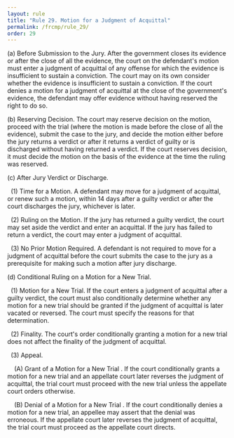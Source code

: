 ```yaml
---
layout: rule
title: "Rule 29. Motion for a Judgment of Acquittal"
permalink: /frcmp/rule_29/
order: 29
---
```


(a) Before Submission to the Jury. After the government closes its evidence or after the close of all the evidence, the court on the defendant's motion must enter a judgment of acquittal of any offense for which the evidence is insufficient to sustain a conviction. The court may on its own consider whether the evidence is insufficient to sustain a conviction. If the court denies a motion for a judgment of acquittal at the close of the government's evidence, the defendant may offer evidence without having reserved the right to do so.


(b) Reserving Decision. The court may reserve decision on the motion, proceed with the trial (where the motion is made before the close of all the evidence), submit the case to the jury, and decide the motion either before the jury returns a verdict or after it returns a verdict of guilty or is discharged without having returned a verdict. If the court reserves decision, it must decide the motion on the basis of the evidence at the time the ruling was reserved.


(c) After Jury Verdict or Discharge.


&nbsp;&nbsp;(1) Time for a Motion. A defendant may move for a judgment of acquittal, or renew such a motion, within 14 days after a guilty verdict or after the court discharges the jury, whichever is later.


&nbsp;&nbsp;(2) Ruling on the Motion. If the jury has returned a guilty verdict, the court may set aside the verdict and enter an acquittal. If the jury has failed to return a verdict, the court may enter a judgment of acquittal.


&nbsp;&nbsp;(3) No Prior Motion Required. A defendant is not required to move for a judgment of acquittal before the court submits the case to the jury as a prerequisite for making such a motion after jury discharge.


(d) Conditional Ruling on a Motion for a New Trial.


&nbsp;&nbsp;(1) Motion for a New Trial. If the court enters a judgment of acquittal after a guilty verdict, the court must also conditionally determine whether any motion for a new trial should be granted if the judgment of acquittal is later vacated or reversed. The court must specify the reasons for that determination.


&nbsp;&nbsp;(2) Finality. The court's order conditionally granting a motion for a new trial does not affect the finality of the judgment of acquittal.


&nbsp;&nbsp;(3) Appeal.


&nbsp;&nbsp;&nbsp;&nbsp;(A) Grant of a Motion for a New Trial . If the court conditionally grants a motion for a new trial and an appellate court later reverses the judgment of acquittal, the trial court must proceed with the new trial unless the appellate court orders otherwise.


&nbsp;&nbsp;&nbsp;&nbsp;(B) Denial of a Motion for a New Trial . If the court conditionally denies a motion for a new trial, an appellee may assert that the denial was erroneous. If the appellate court later reverses the judgment of acquittal, the trial court must proceed as the appellate court directs.